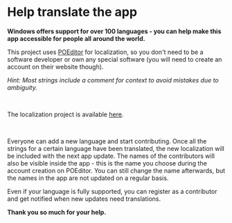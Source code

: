 # Help translate the app
**Windows offers support for over 100 languages - you can help make this app accessible for people all around the world.**  

This project uses <a href='https://poeditor.com/'>POEditor</a> for localization, so you don't need to be a software developer or own any special software (you will need to create an account on their website though). 

*Hint: Most strings include a comment for context to avoid mistakes due to ambiguity.*  

&nbsp;

The localization project is available <a href='https://poeditor.com/join/project?hash=ZJO8uXBx2j'>here</a>.  

&nbsp;

Everyone can add a new language and start contributing. Once all the strings for a certain language have been translated, the new localization will be included with the next app update. The names of the contributors will also be visible inside the app - this is the name you choose during the account creation on POEditor. You can still change the name afterwards, but the names in the app are not updated on a regular basis.

Even if your language is fully supported, you can register as a contributor and get notified when new updates need translations.

**Thank you so much for your help.**
